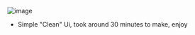 ![image](https://github.com/user-attachments/assets/dc9044ba-923f-4665-9786-03f18cc81ffe)

- Simple "Clean" Ui, took around 30 minutes to make, enjoy
